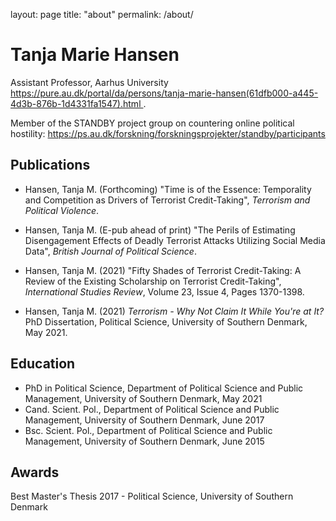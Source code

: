 layout: page
title: "about"
permalink: /about/

<!DOCTYPE html>
<html>
<body>

<h1>Tanja Marie Hansen</h1>



<p>Assistant Professor, Aarhus University <a href="url">https://pure.au.dk/portal/da/persons/tanja-marie-hansen(61dfb000-a445-4d3b-876b-1d4331fa1547).html </a>.</p>
<p2>Member of the STANDBY project group on countering online political hostility: <a href="url">https://ps.au.dk/forskning/forskningsprojekter/standby/participants</a> </p2>



<h2>Publications</h2>

<ul>
  <li>Hansen, Tanja M. (Forthcoming) "Time is of the Essence: Temporality and Competition as Drivers of Terrorist Credit-Taking", <em>Terrorism and Political Violence</em>.</li>
  <p> </p>
  <li>Hansen, Tanja M. (E-pub ahead of print) "The Perils of Estimating Disengagement Effects of Deadly Terrorist Attacks Utilizing Social Media Data", <em>British Journal of Political Science</em>.</li>
  <p> </p>
  <li>Hansen, Tanja M. (2021) "Fifty Shades of Terrorist Credit-Taking: A Review of the Existing Scholarship on Terrorist Credit-Taking", <em>International Studies Review</em>, Volume 23, Issue 4, Pages 1370-1398.</li>
  <p> </p>
  <li>Hansen, Tanja M. (2021) <em>Terrorism - Why Not Claim It While You're at It?</em> PhD Dissertation, Political Science, University of Southern Denmark, May 2021.</li>
</ul>

 <h2>Education</h2>
 
 <ul>
  <li>PhD in Political Science, Department of Political Science and Public Management, University of Southern Denmark, May 2021</li>
  <li>Cand. Scient. Pol., Department of Political Science and Public Management, University of Southern Denmark, June 2017</li>
  <li>Bsc. Scient. Pol., Department of Political Science and Public Management, University of Southern Denmark, June 2015</li>
 </ul>
  
  <h2>Awards</h2>
  <p>Best Master's Thesis 2017 - Political Science, University of Southern Denmark<p>


